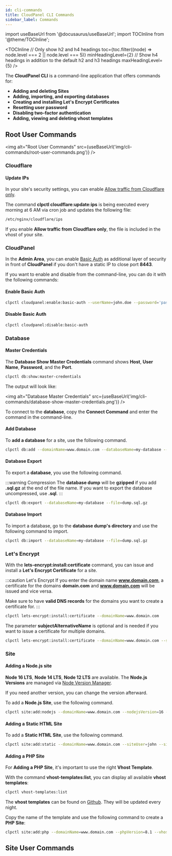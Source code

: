 ```yaml
---
id: cli-commands
title: CloudPanel CLI Commands
sidebar_label: Commands
---
```


import useBaseUrl from '@docusaurus/useBaseUrl';
import TOCInline from '@theme/TOCInline';

<TOCInline
  // Only show h2 and h4 headings
  toc={toc.filter((node) => node.level === 2 || node.level === 5)}
  minHeadingLevel={2}
  // Show h4 headings in addition to the default h2 and h3 headings
  maxHeadingLevel={5}
/>

The **CloudPanel CLI** is a command-line application that offers commands for:

- **Adding and deleting Sites**
- **Adding, importing, and exporting databases**
- **Creating and installing Let's Encrypt Certificates**
- **Resetting user password**
- **Disabling two-factor authentication**
- **Adding, viewing and deleting vhost templates**

## Root User Commands

<img alt="Root User Commands" src={useBaseUrl('img/cli-commands/root-user-commands.png')} />

### Cloudflare

#### Update IPs

In your site's security settings, you can enable [Allow traffic from Cloudflare only](../../frontend-area/security/#cloudflare).

The command **clpctl cloudflare:update:ips** is being executed every morning at 6 AM via cron job and updates the following file:

```bash
/etc/nginx/cloudflare/ips
```

If you enable **Allow traffic from Cloudflare only**, the file is included in the vhost of your site.

### CloudPanel

In the **Admin Area**, you can enable [Basic Auth](../../admin-area/security/#basic-auth) as additional layer of security in front of **CloudPanel** if you don't have a static IP to close port **8443**.

If you want to enable and disable from the command-line, you can do it with the following commands:

#### Enable Basic Auth

```bash
clpctl cloudpanel:enable:basic-auth --userName=john.doe --password='password123'
```

#### Disable Basic Auth

```bash
clpctl cloudpanel:disable:basic-auth
```

### Database

#### Master Credentials

The **Database Show Master Credentials** command shows **Host**, **User Name**, **Password**, and the **Port**.

```bash
clpctl db:show:master-credentials
```

The output will look like:

<img alt="Database Master Credentials" src={useBaseUrl('img/cli-commands/database-show-master-credentials.png')} />

To connect to the **database**, copy the **Connect Command** and enter the command in the command-line.

#### Add Database

To **add a database** for a site, use the following command.

```bash
clpctl db:add --domainName=www.domain.com --databaseName=my-database --databaseUserName=john --databaseUserPassword='!secretPassword!'
```

#### Database Export

To export a **database**, you use the following command.

:::warning Compression
The **database dump** will be **gzipped** if you add **.sql.gz** at the end of the file name. If you want to export the database uncompressed, use **.sql**.
:::

```bash
clpctl db:export --databaseName=my-database --file=dump.sql.gz
```

#### Database Import

To import a database, go to the **database dump's directory** and use the following command to import.

```bash
clpctl db:import --databaseName=my-database --file=dump.sql.gz
```

### Let's Encrypt

With the **lets-encrypt:install:certificate** command, you can issue and install a **Let's Encrypt Certificate** for a site.

:::caution Let's Encrypt
If you enter the domain name **www.domain.com**, a certificate for the domains **domain.com** and **www.domain.com** will be issued and vice versa.

Make sure to have **valid DNS records** for the domains you want to create a certificate for.
:::

```bash
clpctl lets-encrypt:install:certificate --domainName=www.domain.com
```

The parameter **subjectAlternativeName** is optional and is needed if you want to issue a certificate for multiple domains.

```bash
clpctl lets-encrypt:install:certificate --domainName=www.domain.com --subjectAlternativeName=domain1.com,www.domain1.com
```

### Site

#### Adding a Node.js site

**Node 16 LTS**, **Node 14 LTS**, **Node 12 LTS** are available. The **Node.js Versions** are managed via [Node Version Manager](https://github.com/nvm-sh/nvm).

If you need another version, you can change the version afterward.

To add a **Node.js Site**, use the following command.

```bash
clpctl site:add:nodejs --domainName=www.domain.com --nodejsVersion=16 --appPort=3000 --siteUser=john --siteUserPassword='!secretPassword!'
```

#### Adding a Static HTML Site

To add a **Static HTML Site**, use the following command.

```bash
clpctl site:add:static --domainName=www.domain.com --siteUser=john --siteUserPassword='!secretPassword!'
```

#### Adding a PHP Site

For **Adding a PHP Site**, it's important to use the right **Vhost Template**.

With the command **vhost-templates:list**, you can display all available **vhost templates**:

```bash
clpctl vhost-templates:list
```

The **vhost templates** can be found on [Github](https://github.com/cloudpanel-io/vhost-templates/tree/master/v2). They will be updated every night.

Copy the name of the template and use the following command to create a **PHP Site**:

```bash
clpctl site:add:php --domainName=www.domain.com --phpVersion=8.1 --vhostTemplate='Generic' --siteUser=john --siteUserPassword='!secretPassword!'
```

## Site User Commands